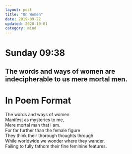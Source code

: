 ```yaml
---
layout: post
title: "On Women"
date: 2019-09-22
updated: 2020-10-01
category: mind
---
```


# Sunday 09:38
## The words and ways of women are indecipherable to us mere mortal men.

# In Poem Format
The words and ways of women<br>
Manifest as mysteries to me,<br>
Mere mortal man that I am.<br>
For far further than the female figure<br>
They think their thorough thoughts through<br>
While worldwide we wonder where they wander,<br>
Failing to fully fathom their fine feminine features.
